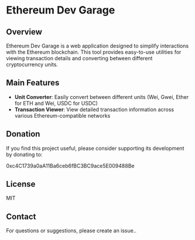 # Ethereum Dev Garage

## Overview

Ethereum Dev Garage is a web application designed to simplify interactions with the Ethereum blockchain. This tool provides easy-to-use utilities for viewing transaction details and converting between different cryptocurrency units.

## Main Features

- **Unit Converter**: Easily convert between different units (Wei, Gwei, Ether for ETH and Wei, USDC for USDC)
- **Transaction Viewer**: View detailed transaction information across various Ethereum-compatible networks

## Donation

If you find this project useful, please consider supporting its development by donating to:

0xc4C1739a0aA11Ba6ceb6fBC3BC9ace5E009488Be

## License

MIT

## Contact

For questions or suggestions, please create an issue..
